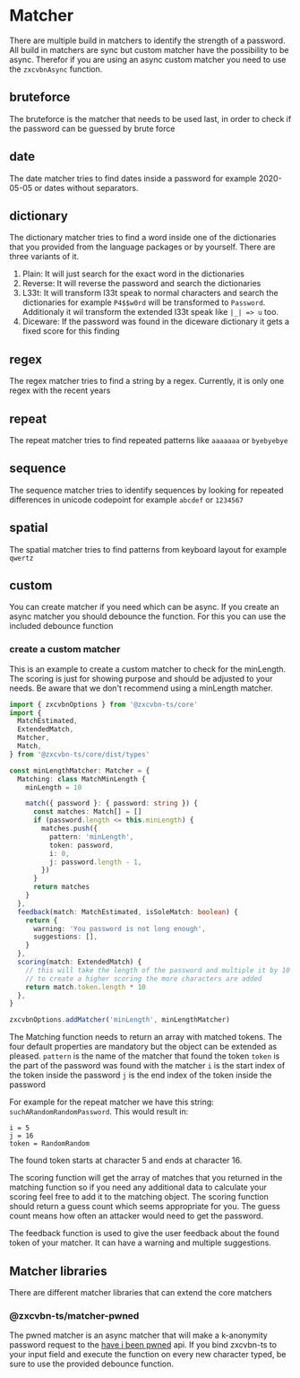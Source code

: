 # Matcher

There are multiple build in matchers to identify the strength of a password. All build in matchers are sync but custom matcher have the possibility to be async.
Therefor if you are using an async custom matcher you need to use the `zxcvbnAsync` function.

## bruteforce

The bruteforce is the matcher that needs to be used last, in order to check if the password can be guessed by brute force

## date

The date matcher tries to find dates inside a password for example 2020-05-05 or dates without separators.

## dictionary

The dictionary matcher tries to find a word inside one of the dictionaries that you provided from the language packages or by yourself.
There are three variants of it.

1. Plain: It will just search for the exact word in the dictionaries
2. Reverse: It will reverse the password and search the dictionaries
3. L33t: It will transform l33t speak to normal characters and search the dictionaries for example `P4$$w0rd` will be transformed to `Password`. Additionaly it wil transform the extended l33t speak like `|_| => u` too.
4. Diceware: If the password was found in the diceware dictionary it gets a fixed score for this finding

## regex

The regex matcher tries to find a string by a regex. Currently, it is only one regex with the recent years

## repeat

The repeat matcher tries to find repeated patterns like `aaaaaaa` or `byebyebye`

## sequence

The sequence matcher tries to identify sequences by looking for repeated differences in unicode codepoint for example `abcdef` or `1234567`

## spatial

The spatial matcher tries to find patterns from keyboard layout for example `qwertz`

## custom

You can create matcher if you need which can be async. If you create an async matcher you should debounce the function. For this you can use the included debounce function

### create a custom matcher

This is an example to create a custom matcher to check for the minLength. The scoring is just for showing purpose and should be adjusted to your needs.
Be aware that we don't recommend using a minLength matcher.

```ts
import { zxcvbnOptions } from '@zxcvbn-ts/core'
import {
  MatchEstimated,
  ExtendedMatch,
  Matcher,
  Match,
} from '@zxcvbn-ts/core/dist/types'

const minLengthMatcher: Matcher = {
  Matching: class MatchMinLength {
    minLength = 10

    match({ password }: { password: string }) {
      const matches: Match[] = []
      if (password.length <= this.minLength) {
        matches.push({
          pattern: 'minLength',
          token: password,
          i: 0,
          j: password.length - 1,
        })
      }
      return matches
    }
  },
  feedback(match: MatchEstimated, isSoleMatch: boolean) {
    return {
      warning: 'You password is not long enough',
      suggestions: [],
    }
  },
  scoring(match: ExtendedMatch) {
    // this will take the length of the password and multiple it by 10
    // to create a higher scoring the more characters are added
    return match.token.length * 10
  },
}

zxcvbnOptions.addMatcher('minLength', minLengthMatcher)
```

The Matching function needs to return an array with matched tokens. The four default properties are mandatory but the object can be extended as pleased.
`pattern` is the name of the matcher that found the token
`token` is the part of the password was found with the matcher
`i` is the start index of the token inside the password
`j` is the end index of the token inside the password

For example for the repeat matcher we have this string: `suchARandomRandomPassword`.
This would result in:
```
i = 5
j = 16
token = RandomRandom
```
The found token starts at character 5 and ends at character 16.

The scoring function will get the array of matches that you returned in the matching function so if you need any additional data to calculate your scoring feel free to add it to the matching object.
The scoring function should return a guess count which seems appropriate for you. The guess count means how often an attacker would need to get the password.

The feedback function is used to give the user feedback about the found token of your matcher. It can have a warning and multiple suggestions.


## Matcher libraries

There are different matcher libraries that can extend the core matchers

### @zxcvbn-ts/matcher-pwned 
The pwned matcher is an async matcher that will make a k-anonymity password request to the [have i been pwned](https://haveibeenpwned.com/) api. 
If you bind zxcvbn-ts to your input field and execute the function on every new character typed, be sure to use the provided debounce function.
